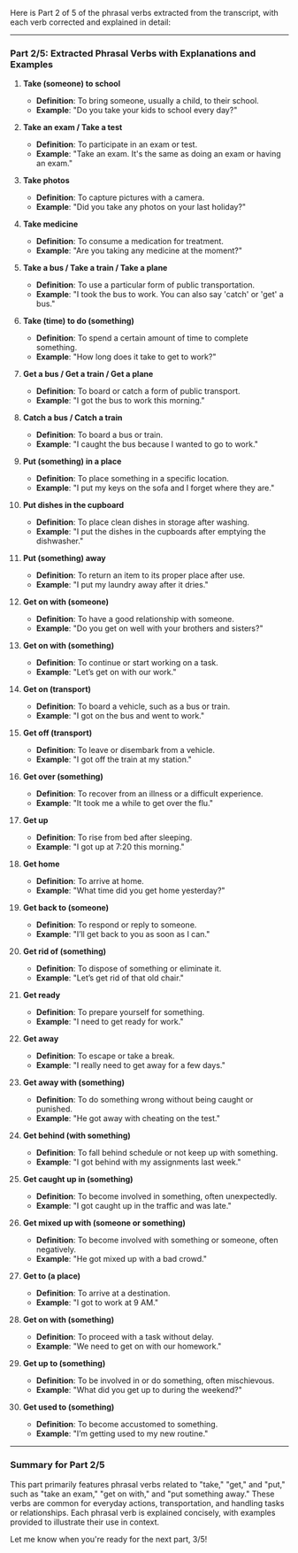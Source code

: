 Here is Part 2 of 5 of the phrasal verbs extracted from the transcript, with each verb corrected and explained in detail:

---

### Part 2/5: Extracted Phrasal Verbs with Explanations and Examples

1. **Take (someone) to school**
    
    - **Definition**: To bring someone, usually a child, to their school.
    - **Example**: "Do you take your kids to school every day?"
2. **Take an exam / Take a test**
    
    - **Definition**: To participate in an exam or test.
    - **Example**: "Take an exam. It's the same as doing an exam or having an exam."
3. **Take photos**
    
    - **Definition**: To capture pictures with a camera.
    - **Example**: "Did you take any photos on your last holiday?"
4. **Take medicine**
    
    - **Definition**: To consume a medication for treatment.
    - **Example**: "Are you taking any medicine at the moment?"
5. **Take a bus / Take a train / Take a plane**
    
    - **Definition**: To use a particular form of public transportation.
    - **Example**: "I took the bus to work. You can also say 'catch' or 'get' a bus."
6. **Take (time) to do (something)**
    
    - **Definition**: To spend a certain amount of time to complete something.
    - **Example**: "How long does it take to get to work?"
7. **Get a bus / Get a train / Get a plane**
    
    - **Definition**: To board or catch a form of public transport.
    - **Example**: "I got the bus to work this morning."
8. **Catch a bus / Catch a train**
    
    - **Definition**: To board a bus or train.
    - **Example**: "I caught the bus because I wanted to go to work."
9. **Put (something) in a place**
    
    - **Definition**: To place something in a specific location.
    - **Example**: "I put my keys on the sofa and I forget where they are."
10. **Put dishes in the cupboard**
    
    - **Definition**: To place clean dishes in storage after washing.
    - **Example**: "I put the dishes in the cupboards after emptying the dishwasher."
11. **Put (something) away**
    
    - **Definition**: To return an item to its proper place after use.
    - **Example**: "I put my laundry away after it dries."
12. **Get on with (someone)**
    
    - **Definition**: To have a good relationship with someone.
    - **Example**: "Do you get on well with your brothers and sisters?"
13. **Get on with (something)**
    
    - **Definition**: To continue or start working on a task.
    - **Example**: "Let’s get on with our work."
14. **Get on (transport)**
    
    - **Definition**: To board a vehicle, such as a bus or train.
    - **Example**: "I got on the bus and went to work."
15. **Get off (transport)**
    
    - **Definition**: To leave or disembark from a vehicle.
    - **Example**: "I got off the train at my station."
16. **Get over (something)**
    
    - **Definition**: To recover from an illness or a difficult experience.
    - **Example**: "It took me a while to get over the flu."
17. **Get up**
    
    - **Definition**: To rise from bed after sleeping.
    - **Example**: "I got up at 7:20 this morning."
18. **Get home**
    
    - **Definition**: To arrive at home.
    - **Example**: "What time did you get home yesterday?"
19. **Get back to (someone)**
    
    - **Definition**: To respond or reply to someone.
    - **Example**: "I’ll get back to you as soon as I can."
20. **Get rid of (something)**
    
    - **Definition**: To dispose of something or eliminate it.
    - **Example**: "Let’s get rid of that old chair."
21. **Get ready**
    
    - **Definition**: To prepare yourself for something.
    - **Example**: "I need to get ready for work."
22. **Get away**
    
    - **Definition**: To escape or take a break.
    - **Example**: "I really need to get away for a few days."
23. **Get away with (something)**
    
    - **Definition**: To do something wrong without being caught or punished.
    - **Example**: "He got away with cheating on the test."
24. **Get behind (with something)**
    
    - **Definition**: To fall behind schedule or not keep up with something.
    - **Example**: "I got behind with my assignments last week."
25. **Get caught up in (something)**
    
    - **Definition**: To become involved in something, often unexpectedly.
    - **Example**: "I got caught up in the traffic and was late."
26. **Get mixed up with (someone or something)**
    
    - **Definition**: To become involved with something or someone, often negatively.
    - **Example**: "He got mixed up with a bad crowd."
27. **Get to (a place)**
    
    - **Definition**: To arrive at a destination.
    - **Example**: "I got to work at 9 AM."
28. **Get on with (something)**
    
    - **Definition**: To proceed with a task without delay.
    - **Example**: "We need to get on with our homework."
29. **Get up to (something)**
    
    - **Definition**: To be involved in or do something, often mischievous.
    - **Example**: "What did you get up to during the weekend?"
30. **Get used to (something)**
    
    - **Definition**: To become accustomed to something.
    - **Example**: "I’m getting used to my new routine."

---

### Summary for Part 2/5

This part primarily features phrasal verbs related to "take," "get," and "put," such as "take an exam," "get on with," and "put something away." These verbs are common for everyday actions, transportation, and handling tasks or relationships. Each phrasal verb is explained concisely, with examples provided to illustrate their use in context.

Let me know when you're ready for the next part, 3/5!